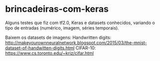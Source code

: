 # brincadeiras-com-keras
Alguns testes que fiz com tf2.0, Keras e datasets conhecidos, variando o tipo de entradas (numérico, imagem, séries temporais).

Baixem os datasets de imagens:
Handwritten digits: http://makeyourownneuralnetwork.blogspot.com/2015/03/the-mnist-dataset-of-handwitten-digits.html
CIFAR-10: https://www.cs.toronto.edu/~kriz/cifar.html
